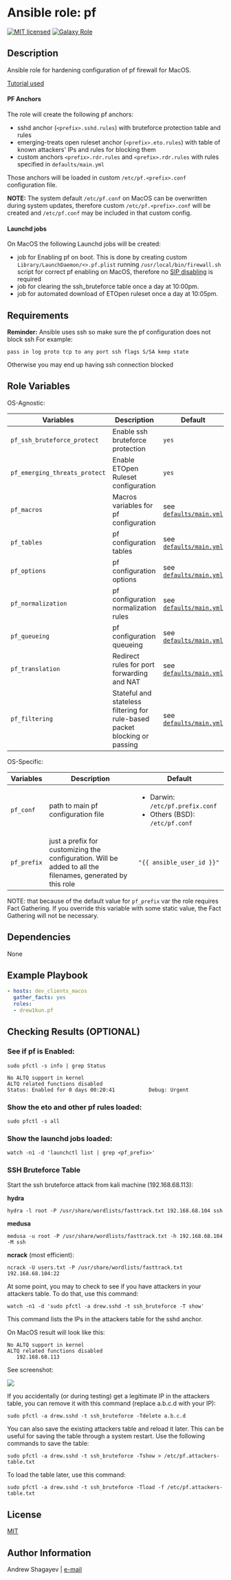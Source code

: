 # Ansible role: pf

[![MIT licensed][mit-badge]][mit-link]
[![Galaxy Role][role-badge]][galaxy-link]

Description
----

Ansible role for hardening configuration of pf firewall for MacOS.

[Tutorial used](https://iyanmv.medium.com/setting-up-correctly-packet-filter-pf-firewall-on-any-macos-from-sierra-to-big-sur-47e70e062a0e)


#### PF Anchors
The role will create the following pf anchors:

 - sshd anchor (`<prefix>.sshd.rules`) with bruteforce protection table and rules
 - emerging-treats open ruleset anchor (`<prefix>.eto.rules`) with table of known attackers' IPs and rules for blocking them
 - custom anchors `<prefix>.rdr.rules` and `<prefix>.rdr.rules` with rules specified in `defaults/main.yml`

Those anchors will be loaded in custom `/etc/pf.<prefix>.conf` configuration file.

**NOTE:**
The system default `/etc/pf.conf` on MacOS can be overwritten during system updates, therefore custom `/etc/pf.<prefix>.conf`
will be created and `/etc/pf.conf` may be included in that custom config.

#### Launchd jobs
On MacOS the following Launchd jobs will be created:

 - job for Enabling pf on boot. This is done by creating custom `Library/LaunchDaemon/<>.pf.plist` running `/usr/local/bin/firewall.sh` script for correct pf enabling on MacOS, therefore no [SIP disabling][sip-link] is required
 - job for clearing the ssh_bruteforce table once a day at 10:00pm.
 - job for automated download of ETOpen ruleset once a day at 10:05pm.

Requirements
----
**Reminder:** Ansible uses ssh so make sure the pf configuration does not block ssh
For example:

```
pass in log proto tcp to any port ssh flags S/SA keep state
```

Otherwise you may end up having ssh connection blocked

Role Variables
----
OS-Agnostic:

| Variables | Description | Default|
|-----------|-------------|--------|
| `pf_ssh_bruteforce_protect` | Enable ssh bruteforce protection | `yes` |
| `pf_emerging_threats_protect` | Enable ETOpen Ruleset configuration | `yes` |
| `pf_macros` | Macros variables for pf configuration | see [`defaults/main.yml`](defaults/main.yml) |
| `pf_tables` | pf configuration tables | see [`defaults/main.yml`](defaults/main.yml) |
| `pf_options` | pf configuration options | see [`defaults/main.yml`](defaults/main.yml) |
| `pf_normalization` | pf configuration normalization rules | see [`defaults/main.yml`](defaults/main.yml) |
| `pf_queueing` | pf configuration queueing | see [`defaults/main.yml`](defaults/main.yml) |
| `pf_translation` | Redirect rules for port forwarding and NAT | see [`defaults/main.yml`](defaults/main.yml) |
| `pf_filtering` | Stateful and stateless filtering for rule-based packet blocking or passing | see [`defaults/main.yml`](defaults/main.yml) |

OS-Specific:

| Variables | Description | Default|
|-----------|-------------|--------|
| `pf_conf` | path to main pf configuration file | <ul><li>Darwin: `/etc/pf.prefix.conf`</li><li>Others (BSD): `/etc/pf.conf`</li></ul> |
| `pf_prefix` | just a prefix for customizing the configuration. Will be added to all the filenames, generated by this role | `"{{ ansible_user_id }}"` |

 NOTE: that because of the default value for `pf_prefix` var the role requires Fact Gathering.
 If you override this variable with some static value, the Fact Gathering will not be necessary.

Dependencies
----

None

Example Playbook
----

```yaml
- hosts: dev_clients_macos
  gather_facts: yes
  roles:
  - drew1kun.pf
```

Checking Results (OPTIONAL)
----


### See if pf is Enabled:
```
sudo pfctl -s info | grep Status

No ALTQ support in kernel
ALTQ related functions disabled
Status: Enabled for 0 days 00:20:41           Debug: Urgent
```

### Show the eto and other pf rules loaded:
```
sudo pfctl -s all
```

### Show the launchd jobs loaded:
```
watch -n1 -d 'launchctl list | grep <pf_prefix>'
```


### SSH Bruteforce Table

Start the ssh bruteforce attack from kali machine (192.168.68.113):

**hydra**

```
hydra -l root -P /usr/share/wordlists/fasttrack.txt 192.168.68.104 ssh
```

**medusa**

```
medusa -u root -P /usr/share/wordlists/fasttrack.txt -h 192.168.68.104 -M ssh
```

**ncrack** (most efficient):

```
ncrack -U users.txt -P /usr/share/wordlists/fasttrack.txt 192.168.68.104:22
```

At some point, you may to check to see if you have attackers in your attackers table. To do that, use this command:

```
watch -n1 -d 'sudo pfctl -a drew.sshd -t ssh_bruteforce -T show'
```

This command lists the IPs in the attackers table for the sshd anchor.

On MacOS result will look like this:

```
No ALTQ support in kernel
ALTQ related functions disabled
   192.168.68.113
```

See screenshot:

![](https://i.imgur.com/4XOdNEI.jpg)


If you accidentally (or during testing) get a legitimate IP in the attackers table, you can remove it with this command (replace a.b.c.d with your IP):

```
sudo pfctl -a drew.sshd -t ssh_bruteforce -Tdelete a.b.c.d
```
You can also save the existing attackers table and reload it later. This can be useful for saving the table through a system restart. Use the following commands to save the table:

```
sudo pfctl -a drew.sshd -t ssh_bruteforce -Tshow > /etc/pf.attackers-table.txt
```

To load the table later, use this command:

```
sudo pfctl -a drew.sshd -t ssh_bruteforce -Tload -f /etc/pf.attackers-table.txt
```


License
----

[MIT][mit-link]

Author Information
----

Andrew Shagayev | [e-mail](mailto:drewshg@gmail.com)

[role-badge]: https://img.shields.io/badge/role-drew1kun.pf-green.svg
[galaxy-link]: https://galaxy.ansible.com/drew1kun/pf/
[mit-badge]: https://img.shields.io/badge/license-MIT-blue.svg
[mit-link]: https://raw.githubusercontent.com/drew1kun/ansible-pf/master/LICENSE
[sip-link]: https://developer.apple.com/documentation/security/disabling_and_enabling_system_integrity_protection
